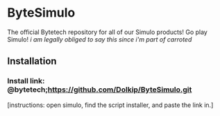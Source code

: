 # ByteSimulo
The official Bytetech repository for all of our Simulo products! Go play Simulo! *i am legally obliged to say this since i'm part of carroted*

## Installation
### Install link: @bytetech;https://github.com/Dolkip/ByteSimulo.git
[instructions: open simulo, find the script installer, and paste the link in.]
